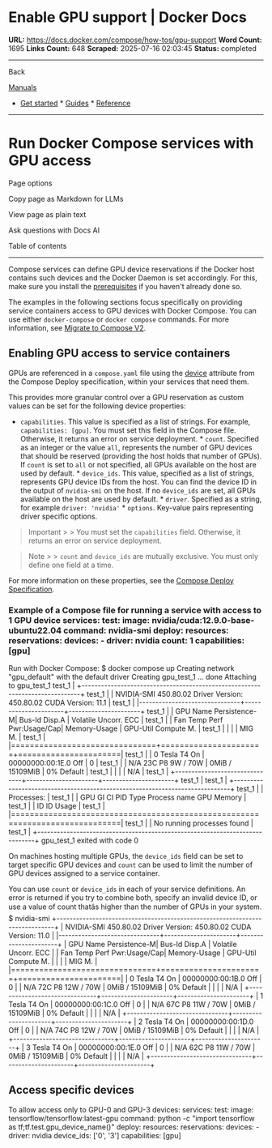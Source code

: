 # Enable GPU support | Docker Docs

**URL:** https://docs.docker.com/compose/how-tos/gpu-support
**Word Count:** 1695
**Links Count:** 648
**Scraped:** 2025-07-16 02:03:45
**Status:** completed

---

Back

[Manuals](https://docs.docker.com/manuals/)

  * [Get started](https://docs.docker.com/get-started/)   * [Guides](https://docs.docker.com/guides/)   * [Reference](https://docs.docker.com/reference/)

* * *

# Run Docker Compose services with GPU access

Page options

Copy page as Markdown for LLMs

View page as plain text

Ask questions with Docs AI

Table of contents

* * *

Compose services can define GPU device reservations if the Docker host contains such devices and the Docker Daemon is set accordingly. For this, make sure you install the [prerequisites](https://docs.docker.com/engine/containers/resource_constraints/#gpu) if you haven't already done so.

The examples in the following sections focus specifically on providing service containers access to GPU devices with Docker Compose. You can use either `docker-compose` or `docker compose` commands. For more information, see [Migrate to Compose V2](https://docs.docker.com/compose/releases/migrate/).

## Enabling GPU access to service containers

GPUs are referenced in a `compose.yaml` file using the [device](https://docs.docker.com/reference/compose-file/deploy/#devices) attribute from the Compose Deploy specification, within your services that need them.

This provides more granular control over a GPU reservation as custom values can be set for the following device properties:

  * `capabilities`. This value is specified as a list of strings. For example, `capabilities: [gpu]`. You must set this field in the Compose file. Otherwise, it returns an error on service deployment.   * `count`. Specified as an integer or the value `all`, represents the number of GPU devices that should be reserved \(providing the host holds that number of GPUs\). If `count` is set to `all` or not specified, all GPUs available on the host are used by default.   * `device_ids`. This value, specified as a list of strings, represents GPU device IDs from the host. You can find the device ID in the output of `nvidia-smi` on the host. If no `device_ids` are set, all GPUs available on the host are used by default.   * `driver`. Specified as a string, for example `driver: 'nvidia'`   * `options`. Key-value pairs representing driver specific options.

> Important >  > You must set the `capabilities` field. Otherwise, it returns an error on service deployment.

> Note >  > `count` and `device_ids` are mutually exclusive. You must only define one field at a time.

For more information on these properties, see the [Compose Deploy Specification](https://docs.docker.com/reference/compose-file/deploy/#devices).

### Example of a Compose file for running a service with access to 1 GPU device               services:       test:         image: nvidia/cuda:12.9.0-base-ubuntu22.04         command: nvidia-smi         deploy:           resources:             reservations:               devices:                 - driver: nvidia                   count: 1                   capabilities: [gpu]

Run with Docker Compose:               $ docker compose up     Creating network "gpu_default" with the default driver     Creating gpu_test_1 ... done     Attaching to gpu_test_1         test_1  | +-----------------------------------------------------------------------------+     test_1  | | NVIDIA-SMI 450.80.02    Driver Version: 450.80.02    CUDA Version: 11.1     |     test_1  | |-------------------------------+----------------------+----------------------+     test_1  | | GPU  Name        Persistence-M| Bus-Id        Disp.A | Volatile Uncorr. ECC |     test_1  | | Fan  Temp  Perf  Pwr:Usage/Cap|         Memory-Usage | GPU-Util  Compute M. |     test_1  | |                               |                      |               MIG M. |     test_1  | |===============================+======================+======================|     test_1  | |   0  Tesla T4            On   | 00000000:00:1E.0 Off |                    0 |     test_1  | | N/A   23C    P8     9W /  70W |      0MiB / 15109MiB |      0%      Default |     test_1  | |                               |                      |                  N/A |     test_1  | +-------------------------------+----------------------+----------------------+     test_1  |                                                                                     test_1  | +-----------------------------------------------------------------------------+     test_1  | | Processes:                                                                  |     test_1  | |  GPU   GI   CI        PID   Type   Process name                  GPU Memory |     test_1  | |        ID   ID                                                   Usage      |     test_1  | |=============================================================================|     test_1  | |  No running processes found                                                 |     test_1  | +-----------------------------------------------------------------------------+     gpu_test_1 exited with code 0     

On machines hosting multiple GPUs, the `device_ids` field can be set to target specific GPU devices and `count` can be used to limit the number of GPU devices assigned to a service container.

You can use `count` or `device_ids` in each of your service definitions. An error is returned if you try to combine both, specify an invalid device ID, or use a value of count thatâs higher than the number of GPUs in your system.               $ nvidia-smi        +-----------------------------------------------------------------------------+     | NVIDIA-SMI 450.80.02    Driver Version: 450.80.02    CUDA Version: 11.0     |     |-------------------------------+----------------------+----------------------+     | GPU  Name        Persistence-M| Bus-Id        Disp.A | Volatile Uncorr. ECC |     | Fan  Temp  Perf  Pwr:Usage/Cap|         Memory-Usage | GPU-Util  Compute M. |     |                               |                      |               MIG M. |     |===============================+======================+======================|     |   0  Tesla T4            On   | 00000000:00:1B.0 Off |                    0 |     | N/A   72C    P8    12W /  70W |      0MiB / 15109MiB |      0%      Default |     |                               |                      |                  N/A |     +-------------------------------+----------------------+----------------------+     |   1  Tesla T4            On   | 00000000:00:1C.0 Off |                    0 |     | N/A   67C    P8    11W /  70W |      0MiB / 15109MiB |      0%      Default |     |                               |                      |                  N/A |     +-------------------------------+----------------------+----------------------+     |   2  Tesla T4            On   | 00000000:00:1D.0 Off |                    0 |     | N/A   74C    P8    12W /  70W |      0MiB / 15109MiB |      0%      Default |     |                               |                      |                  N/A |     +-------------------------------+----------------------+----------------------+     |   3  Tesla T4            On   | 00000000:00:1E.0 Off |                    0 |     | N/A   62C    P8    11W /  70W |      0MiB / 15109MiB |      0%      Default |     |                               |                      |                  N/A |     +-------------------------------+----------------------+----------------------+     

## Access specific devices

To allow access only to GPU-0 and GPU-3 devices:               services:       test:         image: tensorflow/tensorflow:latest-gpu         command: python -c "import tensorflow as tf;tf.test.gpu_device_name()"         deploy:           resources:             reservations:               devices:               - driver: nvidia                 device_ids: ['0', '3']                 capabilities: [gpu]